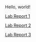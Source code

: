Hello, world!

[Lab Report 1](https://aconsiglio03.github.io/cse15l-lab-reports/lab-report-1-week-2.html)

[Lab Report 2](https://github.com/aconsiglio03/cse15l-lab-reports/blob/main/lab-report-2-week-4.md)

[Lab Report 3](https://github.com/aconsiglio03/cse15l-lab-reports/blob/main/lab-report-3-week-6.md)
